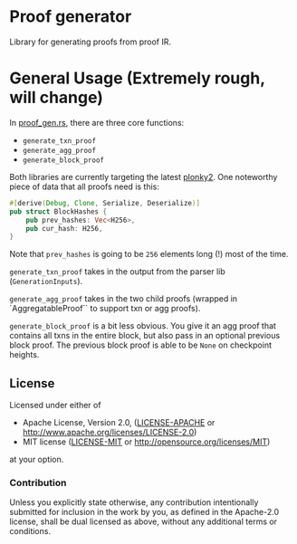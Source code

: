 # Proof generator

Library for generating proofs from proof IR.


# General Usage (Extremely rough, will change)

In [proof_gen.rs](https://github.com/0xPolygonZero/zk_evm/proof-gen/blob/main/src/proof_gen.rs), there are three core functions:

- `generate_txn_proof`
- `generate_agg_proof`
- `generate_block_proof`

Both libraries are currently targeting the latest [plonky2](https://github.com/0xPolygonZero/plonky2). One noteworthy piece of data that all proofs need is this:

```rust
#[derive(Debug, Clone, Serialize, Deserialize)]
pub struct BlockHashes {
    pub prev_hashes: Vec<H256>,
    pub cur_hash: H256,
}
```
Note that `prev_hashes` is going to be `256` elements long (!) most of the time. 

`generate_txn_proof` takes in the output from the parser lib (`GenerationInputs`).

`generate_agg_proof` takes in the two child proofs (wrapped in `AggregatableProof`` to support txn or agg proofs).

`generate_block_proof` is a bit less obvious. You give it an agg proof that contains all txns in the entire block, but also pass in an optional previous block proof. The previous block proof is able to be `None` on checkpoint heights.

## License

Licensed under either of

* Apache License, Version 2.0, ([LICENSE-APACHE](LICENSE-APACHE) or http://www.apache.org/licenses/LICENSE-2.0)
* MIT license ([LICENSE-MIT](LICENSE-MIT) or http://opensource.org/licenses/MIT)

at your option.


### Contribution

Unless you explicitly state otherwise, any contribution intentionally submitted for inclusion in the work by you, as defined in the Apache-2.0 license, shall be dual licensed as above, without any additional terms or conditions.
